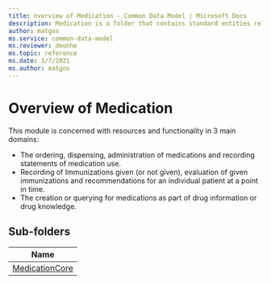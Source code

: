 ```yaml
---
title: overview of Medication - Common Data Model | Microsoft Docs
description: Medication is a folder that contains standard entities related to the Common Data Model.
author: matgos
ms.service: common-data-model
ms.reviewer: deonhe
ms.topic: reference
ms.date: 1/7/2021
ms.author: matgos
---
```


# Overview of Medication
This module is concerned with resources and functionality in 3 main domains:

- The ordering, dispensing, administration of medications and recording statements of medication use.
- Recording of Immunizations given (or not given), evaluation of given immunizations and recommendations for an individual patient at a point in time.
- The creation or querying for medications as part of drug information or drug knowledge.

## Sub-folders

|Name|
|---|
|[MedicationCore](MedicationCore/overview.md)|



